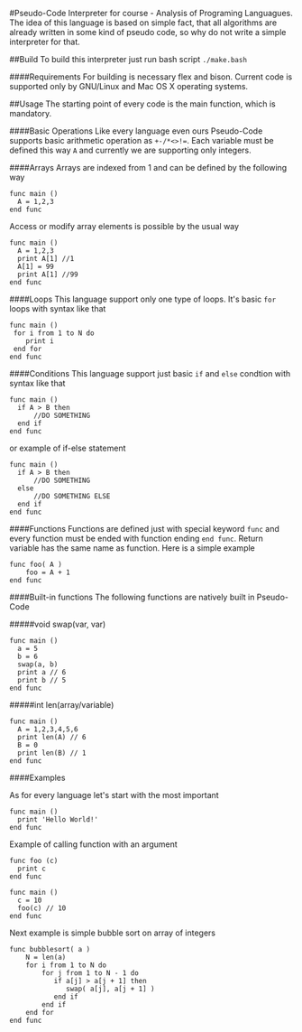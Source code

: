 #Pseudo-Code
Interpreter for course - Analysis of Programing Languagues.
The idea of this language is based on simple fact, that all algorithms are already written in some kind of pseudo code, so why do not write a simple interpreter for that.

##Build
To build this interpreter just run bash script
``` ./make.bash ```

####Requirements
For building is necessary flex and bison.
Current code is supported only by GNU/Linux and Mac OS X operating systems.

##Usage
The starting point of every code is the main function, which is mandatory.

####Basic Operations
Like every language even ours Pseudo-Code supports basic arithmetic operation as ```+-/*<>!=```.
Each variable must be defined this way ```A``` and currently we are supporting only integers.

####Arrays
Arrays are indexed from 1 and can be defined by the following way
```
func main ()
  A = 1,2,3
end func
```

Access or modify array elements is possible by the usual way
```
func main ()
  A = 1,2,3
  print A[1] //1
  A[1] = 99 
  print A[1] //99
end func 
```

####Loops
This language support only one type of loops. It's basic ```for``` loops with syntax like that
```
func main ()
 for i from 1 to N do
    print i
 end for
end func
```

####Conditions
This language support just basic ```if``` and ```else``` condtion with syntax like that
```
func main ()
  if A > B then      
      //DO SOMETHING
  end if
end func
```
or example of if-else statement
```
func main ()
  if A > B then      
      //DO SOMETHING
  else
      //DO SOMETHING ELSE
  end if
end func
```

####Functions
Functions are defined just with special keyword ```func``` and every function must be ended with function ending ```end func```. Return variable has the same name as function. Here is a simple example
```
func foo( A )
    foo = A + 1
end func
```

####Built-in functions
The following functions are natively built in Pseudo-Code

#####void swap(var, var) 
```
func main ()
  a = 5
  b = 6
  swap(a, b)
  print a // 6
  print b // 5 
end func
```

#####int len(array/variable)
```
func main ()
  A = 1,2,3,4,5,6
  print len(A) // 6
  B = 0
  print len(B) // 1
end func
```

####Examples

As for every language let's start with the most important
```
func main ()
  print 'Hello World!'
end func
```

Example of calling function with an argument
```
func foo (c)
  print c
end func

func main ()
  c = 10
  foo(c) // 10
end func
```

Next example is simple bubble sort on array of integers
```
func bubblesort( a )
	N = len(a)
    for i from 1 to N do
        for j from 1 to N - 1 do
           if a[j] > a[j + 1] then
              swap( a[j], a[j + 1] )
           end if
        end if
    end for   
end func
```



